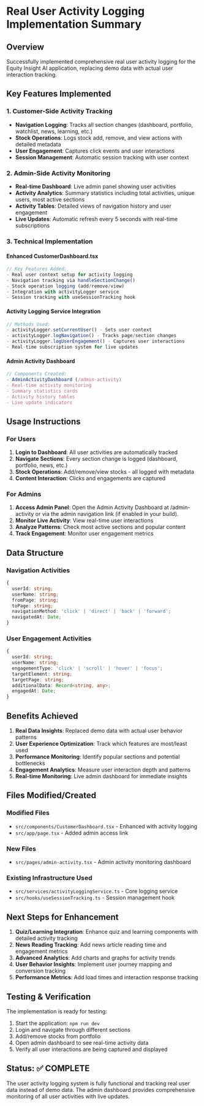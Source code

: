 # Real User Activity Logging Implementation Summary

## Overview
Successfully implemented comprehensive real user activity logging for the Equity Insight AI application, replacing demo data with actual user interaction tracking.

## Key Features Implemented

### 1. Customer-Side Activity Tracking
- **Navigation Logging**: Tracks all section changes (dashboard, portfolio, watchlist, news, learning, etc.)
- **Stock Operations**: Logs stock add, remove, and view actions with detailed metadata
- **User Engagement**: Captures click events and user interactions
- **Session Management**: Automatic session tracking with user context

### 2. Admin-Side Activity Monitoring
- **Real-time Dashboard**: Live admin panel showing user activities
- **Activity Analytics**: Summary statistics including total activities, unique users, most active sections
- **Activity Tables**: Detailed views of navigation history and user engagement
- **Live Updates**: Automatic refresh every 5 seconds with real-time subscriptions

### 3. Technical Implementation

#### Enhanced CustomerDashboard.tsx
```typescript
// Key Features Added:
- Real user context setup for activity logging
- Navigation tracking via handleSectionChange()
- Stock operation logging (add/remove/view)
- Integration with activityLogger service
- Session tracking with useSessionTracking hook
```

#### Activity Logging Service Integration
```typescript
// Methods Used:
- activityLogger.setCurrentUser() - Sets user context
- activityLogger.logNavigation() - Tracks page/section changes
- activityLogger.logUserEngagement() - Captures user interactions
- Real-time subscription system for live updates
```

#### Admin Activity Dashboard
```typescript
// Components Created:
- AdminActivityDashboard (/admin-activity)
- Real-time activity monitoring
- Summary statistics cards
- Activity history tables
- Live update indicators
```

## Usage Instructions

### For Users
1. **Login to Dashboard**: All user activities are automatically tracked
2. **Navigate Sections**: Every section change is logged (dashboard, portfolio, news, etc.)
3. **Stock Operations**: Add/remove/view stocks - all logged with metadata
4. **Content Interaction**: Clicks and engagements are captured

### For Admins
1. **Access Admin Panel**: Open the Admin Activity Dashboard at /admin-activity or via the admin navigation link (if enabled in your build).
2. **Monitor Live Activity**: View real-time user interactions
3. **Analyze Patterns**: Check most active sections and popular content
4. **Track Engagement**: Monitor user engagement metrics

## Data Structure

### Navigation Activities
```typescript
{
  userId: string;
  userName: string;
  fromPage: string;
  toPage: string;
  navigationMethod: 'click' | 'direct' | 'back' | 'forward';
  navigatedAt: Date;
}
```

### User Engagement Activities
```typescript
{
  userId: string;
  userName: string;
  engagementType: 'click' | 'scroll' | 'hover' | 'focus';
  targetElement: string;
  targetPage: string;
  additionalData: Record<string, any>;
  engagedAt: Date;
}
```

## Benefits Achieved

1. **Real Data Insights**: Replaced demo data with actual user behavior patterns
2. **User Experience Optimization**: Track which features are most/least used
3. **Performance Monitoring**: Identify popular sections and potential bottlenecks
4. **Engagement Analytics**: Measure user interaction depth and patterns
5. **Real-time Monitoring**: Live admin dashboard for immediate insights

## Files Modified/Created

### Modified Files
- `src/components/CustomerDashboard.tsx` - Enhanced with activity logging
- `src/app/page.tsx` - Added admin access link

### New Files
- `src/pages/admin-activity.tsx` - Admin activity monitoring dashboard

### Existing Infrastructure Used
- `src/services/activityLoggingService.ts` - Core logging service
- `src/hooks/useSessionTracking.ts` - Session management hook

## Next Steps for Enhancement

1. **Quiz/Learning Integration**: Enhance quiz and learning components with detailed activity tracking
2. **News Reading Tracking**: Add news article reading time and engagement metrics
3. **Advanced Analytics**: Add charts and graphs for activity trends
4. **User Behavior Insights**: Implement user journey mapping and conversion tracking
5. **Performance Metrics**: Add load times and interaction response tracking

## Testing & Verification

The implementation is ready for testing:
1. Start the application: `npm run dev`
2. Login and navigate through different sections
3. Add/remove stocks from portfolio
4. Open admin dashboard to see real-time activity data
5. Verify all user interactions are being captured and displayed

## Status: ✅ COMPLETE
The user activity logging system is fully functional and tracking real user data instead of demo data. The admin dashboard provides comprehensive monitoring of all user activities with live updates.
